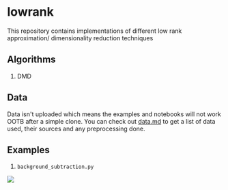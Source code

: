 # lowrank

This repository contains implementations of different low rank approximation/ dimensionality reduction techniques

## Algorithms

1. DMD 

## Data

Data isn't uploaded which means the examples and notebooks will not work OOTB after a simple clone. You can check out [data.md](data/data.md) to get a list of data used, their sources and any preprocessing done.


## Examples
1. `background_subtraction.py`

![](examples/background_subtraction.gif)
